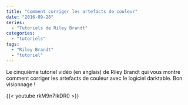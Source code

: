 ```yaml
---
title: "Comment corriger les artefacts de couleur"
date: "2016-09-28"
series:
  - "Tutoriels de Riley Brandt"
categories: 
  - "tutoriels"
tags: 
  - "Riley Brandt"
  - "tutoriel"
---
```


Le cinquième tutoriel vidéo (en anglais) de Riley Brandt qui vous montre comment corriger les artefacts de couleur avec le logiciel darktable. Bon visionnage !

 

{{< youtube rkM9n7IkDR0 >}}
